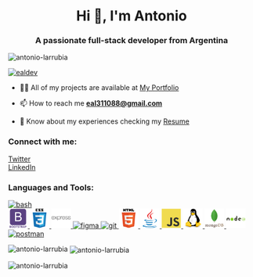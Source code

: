 <h1 align="center">Hi 👋, I'm Antonio</h1>
<h3 align="center">A passionate full-stack developer from Argentina</h3>

<p align="left"> <img src="https://komarev.com/ghpvc/?username=antonio-larrubia&label=Profile%20views&color=0e75b6&style=flat" alt="antonio-larrubia" /> </p>

<p align="left"> <a href="https://twitter.com/ealdev" target="blank"><img src="https://img.shields.io/twitter/follow/ealdev?logo=twitter&style=for-the-badge" alt="ealdev" /></a> </p>

- 👨‍💻 All of my projects are available at <a href="https://antoniolarrubia.netlify.app/#projects">My Portfolio</a>

- 📫 How to reach me **eal311088@gmail.com**

- 📄 Know about my experiences checking my <a href="https://drive.google.com/file/d/11Z6IzFgC9JaJxAwt1SSJ5B-DdWm4aBHa/view?usp=sharing" target="_blank">Resume</a>

<h3 align="left">Connect with me:</h3>
<p align="left">
<a href="https://twitter.com/ealdev" target="blank">Twitter</a><br>
<a href="https://linkedin.com/in/antonio-larrubia" target="blank">LinkedIn</a>
</p>

<h3 align="left">Languages and Tools:</h3>
<p align="left"> <a href="https://www.gnu.org/software/bash/" target="_blank"> <img src="https://www.vectorlogo.zone/logos/gnu_bash/gnu_bash-icon.svg" alt="bash" width="40" height="40"/><br> </a> <a href="https://getbootstrap.com" target="_blank"> <img src="https://raw.githubusercontent.com/devicons/devicon/master/icons/bootstrap/bootstrap-plain-wordmark.svg" alt="bootstrap" width="40" height="40"/> </a> <a href="https://www.w3schools.com/css/" target="_blank"> <img src="https://raw.githubusercontent.com/devicons/devicon/master/icons/css3/css3-original-wordmark.svg" alt="css3" width="40" height="40"/> </a> <a href="https://expressjs.com" target="_blank"> <img src="https://raw.githubusercontent.com/devicons/devicon/master/icons/express/express-original-wordmark.svg" alt="express" width="40" height="40"/> </a> <a href="https://www.figma.com/" target="_blank"> <img src="https://www.vectorlogo.zone/logos/figma/figma-icon.svg" alt="figma" width="40" height="40"/> </a> <a href="https://git-scm.com/" target="_blank"> <img src="https://www.vectorlogo.zone/logos/git-scm/git-scm-icon.svg" alt="git" width="40" height="40"/> </a> <a href="https://www.w3.org/html/" target="_blank"> <img src="https://raw.githubusercontent.com/devicons/devicon/master/icons/html5/html5-original-wordmark.svg" alt="html5" width="40" height="40"/> </a> <a href="https://www.java.com" target="_blank"> <img src="https://raw.githubusercontent.com/devicons/devicon/master/icons/java/java-original.svg" alt="java" width="40" height="40"/> </a> <a href="https://developer.mozilla.org/en-US/docs/Web/JavaScript" target="_blank"> <img src="https://raw.githubusercontent.com/devicons/devicon/master/icons/javascript/javascript-original.svg" alt="javascript" width="40" height="40"/> </a> <a href="https://www.linux.org/" target="_blank"> <img src="https://raw.githubusercontent.com/devicons/devicon/master/icons/linux/linux-original.svg" alt="linux" width="40" height="40"/> </a> <a href="https://www.mongodb.com/" target="_blank"> <img src="https://raw.githubusercontent.com/devicons/devicon/master/icons/mongodb/mongodb-original-wordmark.svg" alt="mongodb" width="40" height="40"/> </a> <a href="https://nodejs.org" target="_blank"> <img src="https://raw.githubusercontent.com/devicons/devicon/master/icons/nodejs/nodejs-original-wordmark.svg" alt="nodejs" width="40" height="40"/> </a> <a href="https://postman.com" target="_blank"> <img src="https://www.vectorlogo.zone/logos/getpostman/getpostman-icon.svg" alt="postman" width="40" height="40"/> </a> </p>

<p><img align="left" src="https://github-readme-stats.vercel.app/api/top-langs?username=antonio-larrubia&show_icons=true&locale=en&layout=compact" alt="antonio-larrubia" /></p>

<p>&nbsp;<img align="center" src="https://github-readme-stats.vercel.app/api?username=antonio-larrubia&show_icons=true&locale=en" alt="antonio-larrubia" /></p>

<p><img align="center" src="https://github-readme-streak-stats.herokuapp.com/?user=antonio-larrubia&" alt="antonio-larrubia" /></p>

